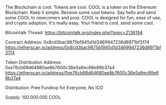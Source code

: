 The Blockchain is cool. Tokens are cool. COOL is a token on the Ethereum Blockchain. Keep it simple. Receive some cool tokens. Say hello and send some COOL to newcomers and pros. COOL is designed for fun, ease of use, and crypto adoption. It's really easy. Your friend is cool, send some cool.

Bitcointalk Thread: https://bitcointalk.org/index.php?topic=2136194

Contract Address: 0x8cd3bac9875b1945d1d3469947236d8971bf3174 
https://etherscan.io/address/0x8cd3bac9875b1945d1d3469947236d8971bf3174

Token Distribution Address: 0xe76cb68d64680ae8b7600c36e5a9ec68e68b37a4
https://etherscan.io/address/0xe76cb68d64680ae8b7600c36e5a9ec68e68b37a4

Distribution: Free Fundrop for Everyone, No ICO

Supply: 100.000.000 COOL
